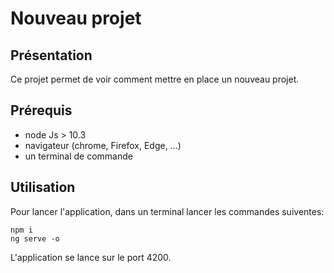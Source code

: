 # Nouveau projet

## Présentation
Ce projet permet de voir comment mettre en place un nouveau projet.

## Prérequis
- node Js > 10.3
- navigateur (chrome, Firefox, Edge, ...)
- un terminal de commande

## Utilisation
Pour lancer l'application, dans un terminal lancer les commandes suiventes:
```
npm i
ng serve -o
```
L'application se lance sur le port 4200.

